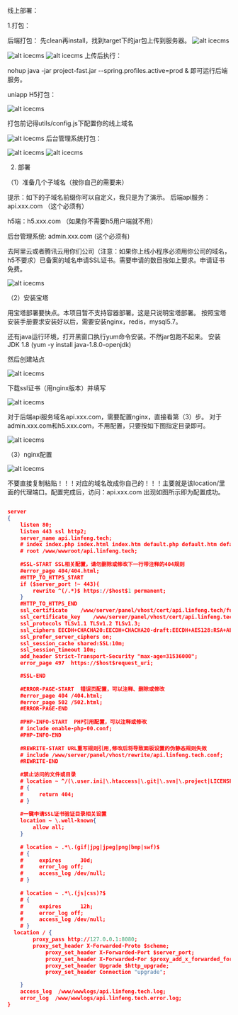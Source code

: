 线上部署：

1.打包：

后端打包：
先clean再install，找到target下的jar包上传到服务器。
![alt icecms](https://img.kancloud.cn/a4/3f/a43f8a044051168614c683e459a1976f_1198x953.png)

![alt icecms](https://img.kancloud.cn/07/21/0721b6917d118f969f054cf5761aa786_684x933.png)
![alt icecms](https://img.kancloud.cn/07/21/8e1d97959f70fe46f098a276236971df.webp)
上传后执行：

nohup java -jar project-fast.jar --spring.profiles.active=prod &
即可运行后端服务。

uniapp H5打包：

![alt icecms](/uploads/projects/icecms/fa0a21316ab9719160b825413f52db40.webp)

打包前记得utils/config.js下配置你的线上域名

![alt icecms](/uploads/projects/icecms/769dc0fc97e9f3fe51baeae6cfeb7160.webp)
后台管理系统打包：

![alt icecms](/uploads/projects/icecms/92de25918db9f3a003db55fe91976943.webp)
![alt icecms](/uploads/projects/icecms/749f47fb948df9f3786c68e708c18132.webp)

2. 部署

（1）准备几个子域名（按你自己的需要来）

提示：如下的子域名前缀你可以自定义，我只是为了演示。
后端api服务：api.xxx.com （这个必须有）

h5端：h5.xxx.com （如果你不需要h5用户端就不用）

后台管理系统: admin.xxx.com (这个必须有)

去阿里云或者腾讯云用你们公司（注意：如果你上线小程序必须用你公司的域名，h5不要求）已备案的域名申请SSL证书。需要申请的数目按如上要求。申请证书免费。

![alt icecms](/uploads/projects/icecms/e069619ba193f1cc096292dcbd136f27.webp)

（2）安装宝塔

用宝塔部署要快点。本项目暂不支持容器部署。这是只说明宝塔部署。
按照宝塔安装手册要求安装好以后，需要安装nginx，redis，mysql5.7。

还有java运行环境，打开黑窗口执行yum命令安装。不然jar包跑不起来。
安装JDK 1.8 (yum -y install java-1.8.0-openjdk)

然后创建站点

![alt icecms](/uploads/projects/icecms/1464db3701041c4df45d30bc81c0bc00.webp)

下载ssl证书（用nginx版本）并填写

![alt icecms](/uploads/projects/icecms/a6ab6bdaec1aa6d6d3b7982d6a5799cc.webp)

对于后端api服务域名api.xxx.com，需要配置nginx，直接看第（3）步。
对于admin.xxx.com和h5.xxx.com，不用配置，只要按如下图指定目录即可。

![alt icecms](/uploads/projects/icecms/20957d2cc869b6d6059a23d9ad186304.webp)

（3）nginx配置

![alt icecms](/uploads/projects/icecms/fd3905933641df3a2ae552a7edc45762.webp)

不要直接复制粘贴！！！对应的域名改成你自己的！！！主要就是该location/里面的代理端口。配置完成后，访问：api.xxx.com 出现如图所示即为配置成功。

```json

server
{
    listen 80;
	listen 443 ssl http2;
    server_name api.linfeng.tech;
    # index index.php index.html index.htm default.php default.htm default.html;
    # root /www/wwwroot/api.linfeng.tech;
    
    #SSL-START SSL相关配置，请勿删除或修改下一行带注释的404规则
    #error_page 404/404.html;
    #HTTP_TO_HTTPS_START
    if ($server_port !~ 443){
        rewrite ^(/.*)$ https://$host$1 permanent;
    }
    #HTTP_TO_HTTPS_END
    ssl_certificate    /www/server/panel/vhost/cert/api.linfeng.tech/fullchain.pem;
    ssl_certificate_key    /www/server/panel/vhost/cert/api.linfeng.tech/privkey.pem;
    ssl_protocols TLSv1.1 TLSv1.2 TLSv1.3;
    ssl_ciphers EECDH+CHACHA20:EECDH+CHACHA20-draft:EECDH+AES128:RSA+AES128:EECDH+AES256:RSA+AES256:EECDH+3DES:RSA+3DES:!MD5;
    ssl_prefer_server_ciphers on;
    ssl_session_cache shared:SSL:10m;
    ssl_session_timeout 10m;
    add_header Strict-Transport-Security "max-age=31536000";
    error_page 497  https://$host$request_uri;

    #SSL-END
    
    #ERROR-PAGE-START  错误页配置，可以注释、删除或修改
    #error_page 404 /404.html;
    #error_page 502 /502.html;
    #ERROR-PAGE-END
    
    #PHP-INFO-START  PHP引用配置，可以注释或修改
    # include enable-php-00.conf;
    #PHP-INFO-END
    
    #REWRITE-START URL重写规则引用,修改后将导致面板设置的伪静态规则失效
    # include /www/server/panel/vhost/rewrite/api.linfeng.tech.conf;
    #REWRITE-END
    
    #禁止访问的文件或目录
    # location ~ ^/(\.user.ini|\.htaccess|\.git|\.svn|\.project|LICENSE|README.md)
    # {
    #     return 404;
    # }
    
    #一键申请SSL证书验证目录相关设置
    location ~ \.well-known{
        allow all;
    }
    
    # location ~ .*\.(gif|jpg|jpeg|png|bmp|swf)$
    # {
    #     expires      30d;
    #     error_log off;
    #     access_log /dev/null;
    # }
    
    # location ~ .*\.(js|css)?$
    # {
    #     expires      12h;
    #     error_log off;
    #     access_log /dev/null; 
    # }
  location / {
		proxy_pass http://127.0.0.1:8080;
		proxy_set_header X-Forwarded-Proto $scheme;
        	proxy_set_header X-Forwarded-Port $server_port;
        	proxy_set_header X-Forwarded-For $proxy_add_x_forwarded_for;
        	proxy_set_header Upgrade $http_upgrade;
        	proxy_set_header Connection "upgrade";

	}
    access_log  /www/wwwlogs/api.linfeng.tech.log;
    error_log  /www/wwwlogs/api.linfeng.tech.error.log;
}
```